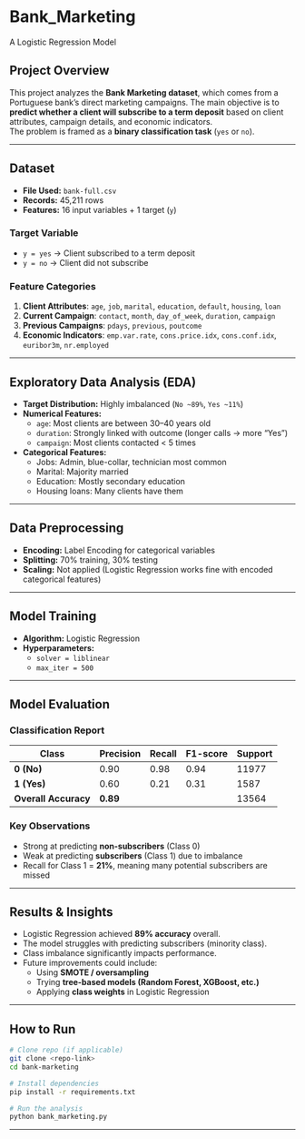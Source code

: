 # Bank_Marketing
A Logistic Regression Model

## Project Overview
This project analyzes the **Bank Marketing dataset**, which comes from a Portuguese bank’s direct marketing campaigns. The main objective is to **predict whether a client will subscribe to a term deposit** based on client attributes, campaign details, and economic indicators.  
The problem is framed as a **binary classification task** (`yes` or `no`).

---------------------------------------------------------------------------------------------------------------------------------------------------

## Dataset
- **File Used:** `bank-full.csv`  
- **Records:** 45,211 rows  
- **Features:** 16 input variables + 1 target (`y`)  

### Target Variable
- `y = yes` → Client subscribed to a term deposit  
- `y = no` → Client did not subscribe  

### Feature Categories
1. **Client Attributes**: `age`, `job`, `marital`, `education`, `default`, `housing`, `loan`  
2. **Current Campaign**: `contact`, `month`, `day_of_week`, `duration`, `campaign`  
3. **Previous Campaigns**: `pdays`, `previous`, `poutcome`  
4. **Economic Indicators**: `emp.var.rate`, `cons.price.idx`, `cons.conf.idx`, `euribor3m`, `nr.employed`  

---------------------------------------------------------------------------------------------------------------------------------------------------------

## Exploratory Data Analysis (EDA)
- **Target Distribution:** Highly imbalanced (`No ~89%`, `Yes ~11%`)  
- **Numerical Features:**  
  - `age`: Most clients are between 30–40 years old  
  - `duration`: Strongly linked with outcome (longer calls → more “Yes”)  
  - `campaign`: Most clients contacted < 5 times  
- **Categorical Features:**  
  - Jobs: Admin, blue-collar, technician most common  
  - Marital: Majority married  
  - Education: Mostly secondary education  
  - Housing loans: Many clients have them  

------------------------------------------------------------------------------------------------------------------------------------------------------------

##  Data Preprocessing
- **Encoding:** Label Encoding for categorical variables  
- **Splitting:** 70% training, 30% testing  
- **Scaling:** Not applied (Logistic Regression works fine with encoded categorical features)  

-------------------------------------------------------------------------------------------------------------------------------------------------------------

##  Model Training
- **Algorithm:** Logistic Regression  
- **Hyperparameters:**  
  - `solver = liblinear`  
  - `max_iter = 500`  

-----------------------------------------------------------------------------------------------------------------------------------------------------------------

## Model Evaluation
### Classification Report
| Class | Precision | Recall | F1-score | Support |
|-------|-----------|--------|----------|---------|
| **0 (No)** | 0.90 | 0.98 | 0.94 | 11977 |
| **1 (Yes)** | 0.60 | 0.21 | 0.31 | 1587 |
| **Overall Accuracy** | **0.89** |  |  | 13564 |

### Key Observations
- Strong at predicting **non-subscribers** (Class 0)  
- Weak at predicting **subscribers** (Class 1) due to imbalance  
- Recall for Class 1 = **21%**, meaning many potential subscribers are missed  

------------------------------------------------------------------------------------------------------------------------------------------------------------

## Results & Insights
- Logistic Regression achieved **89% accuracy** overall.  
- The model struggles with predicting subscribers (minority class).  
- Class imbalance significantly impacts performance.  
- Future improvements could include:  
  - Using **SMOTE / oversampling**  
  - Trying **tree-based models (Random Forest, XGBoost, etc.)**  
  - Applying **class weights** in Logistic Regression  

-----------------------------------------------------------------------------------------------------------------------------------------------------------------

## How to Run
```bash
# Clone repo (if applicable)
git clone <repo-link>
cd bank-marketing

# Install dependencies
pip install -r requirements.txt

# Run the analysis
python bank_marketing.py
```

------------------------------------------------------------------------------------------------------------------------------------------------------------------
 
